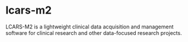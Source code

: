 # lcars-m2
LCARS-M2 is a lightweight clinical data acquisition and management software for clinical research and other data-focused research projects. 
